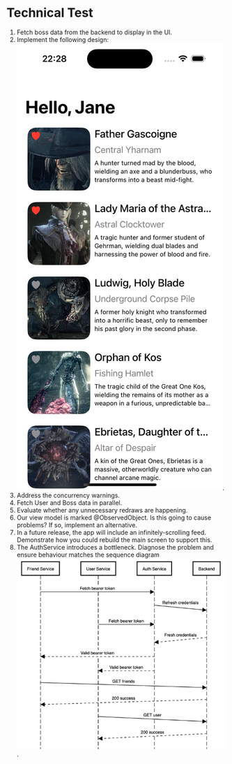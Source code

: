# Technical Test

1. Fetch boss data from the backend to display in the UI.
2. Implement the following design: ![](Resources/design.png).
3. Address the concurrency warnings.
4. Fetch User and Boss data in parallel.
5. Evaluate whether any unnecessary redraws are happening.
6. Our view model is marked @ObservedObject. Is this going to cause problems? If so, implement an alternative. 
7. In a future release, the app will include an infinitely-scrolling feed. Demonstrate how you could rebuild the main screen to support this.
8. The AuthService introduces a bottleneck. Diagnose the problem and ensure behaviour matches the sequence diagram ![](Resources/auth.png).
